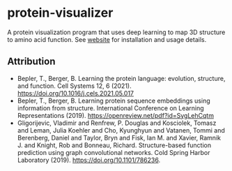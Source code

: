 # protein-visualizer
A protein visualization program that uses deep learning to map 3D structure to amino acid function.
See [website](https://kiwijuice56.github.io/protein-visualizer/) for installation and usage details.

## Attribution
- Bepler, T., Berger, B. Learning the protein language: evolution, structure, and function. Cell Systems 12, 6 (2021). https://doi.org/10.1016/j.cels.2021.05.017
- Bepler, T., Berger, B. Learning protein sequence embeddings using information from structure. International Conference on Learning Representations (2019). https://openreview.net/pdf?id=SygLehCqtm
- Gligorijevic, Vladimir and Renfrew, P. Douglas and Kosciolek, Tomasz and Leman, Julia Koehler and Cho, Kyunghyun and Vatanen, Tommi and Berenberg, Daniel and Taylor, Bryn and Fisk, Ian M. and Xavier, Ramnik J. and Knight, Rob and Bonneau, Richard. Structure-based function prediction using graph convolutional networks. Cold Spring Harbor Laboratory (2019). https://doi.org/10.1101/786236.